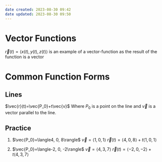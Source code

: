 ```yaml
---
date created: 2023-08-30 09:42
date updated: 2023-08-30 09:50
---
```


# Vector Functions

$\vec{r}(t)=\langle x(t), y(t), z(t)\rangle$ is an example of a vector-function as the result of the function is a vector

# Common Function Forms

## Lines

$\vec{r}(t)=\vec{P_0}+t\vec{v}$
Where $P_0$ is a point on the line and $\vec{v}$ is a vector parallel to the line.

## Practice

1. $\vec{P_0}=\langle4, 0, 8\rangle$
   $\vec{v}=\langle1, 0, 1\rangle$
   $\vec{r}(t)=\langle4, 0, 8\rangle + t\langle1, 0, 1\rangle$

2. $\vec{P_0}=\langle-2, 0, -2\rangle$
   $\vec{v}=\langle4, 3, 7\rangle$
   $\vec{r}(t)=\langle-2, 0, -2\rangle + t\langle4, 3, 7\rangle$
